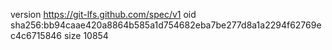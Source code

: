 version https://git-lfs.github.com/spec/v1
oid sha256:bb94caae420a8864b585a1d754682eba7be277d8a1a2294f62769ec4c6715846
size 10854
